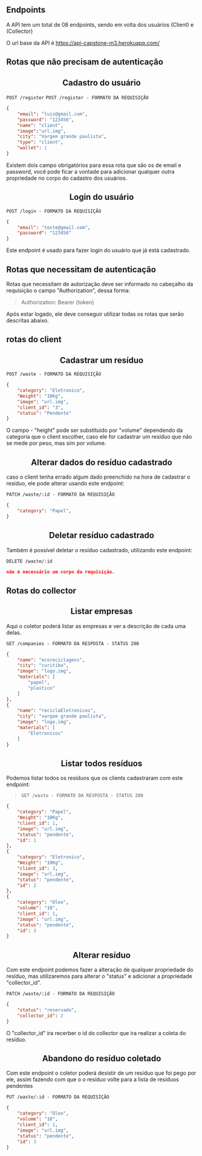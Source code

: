 ## Endpoints

A API tem um total de 08 endpoints, sendo em volta dos usuários (Client) e (Collector) 

O url base da API é https://api-capstone-m3.herokuapp.com/


## Rotas que não precisam de autenticação

<h2 align ='center'> Cadastro do usuário </h2>

`POST /register`
`POST /register - FORMATO DA REQUISIÇÃO`

```json
{
	"email": "luis@gmail.com",
	"password": "123456",
	"name": "client",
	"image":"url.img",
	"city": "Vargem grande paulista",
	"type": "client",
	"wallet": 1
}
```

Existem dois campo obrigatórios para essa rota que são os de email e password, você pode ficar a vontade para adicionar qualquer outra propriedade no corpo do cadastro dos usuários.

<h2 align ='center'> Login do usuário </h2>

`POST /login - FORMATO DA REQUISIÇÃO`
```json
{
	"email": "teste@gmail.com",
	"password": "123456"
}
```

Este endpoint é usado para fazer login do usuário que já está cadastrado.

## Rotas que necessitam de autenticação

Rotas que necessitam de autorização deve ser informado no cabeçalho da requisição o campo "Authorization", dessa forma:

> Authorization: Bearer {token}

Após estar logado, ele deve conseguir utilizar todas os rotas que serão descritas abaixo.


## rotas do client

<h2 align ='center'> Cadastrar um resíduo </h2>

`POST /waste - FORMATO DA REQUISIÇÃO`
```json
{
	"category": "Eletronico",
	"Weight": "10Kg",
	"image": "url.img",
	"client_id": "3",
	"status": "Pendente"
}
```

   O campo - "height" pode ser substituido por "volume" dependendo da categoria que o client escolher, caso ele for cadastrar um resíduo que não se mede por peso, mas sim por volume.

<h2 align ='center'> Alterar dados do resíduo cadastrado </h2>

caso o client tenha errado algum dado preenchido na hora de cadastrar o resíduo, ele pode alterar usando este endpoint:

`PATCH /waste/:id - FORMATO DA REQUISIÇÃO`
```json
{
	"category": "Papel",
}
```

<h2 align ='center'> Deletar resíduo cadastrado </h2>

Também é possível deletar o resíduo cadastrado, utilizando este endpoint:

`DELETE /waste/:id`
```json
não é necessário um corpo da requisição.
```

## Rotas do collector

<h2 align ='center'> Listar empresas </h2>

Aqui o coletor poderá listar as empresas e ver a descrição de cada uma delas.

`GET /companies - FORMATO DA RESPOSTA - STATUS 200`
```json
{
	"name": "ecoreciclagens",
	"city": "curitiba",
	"image": "logo.img",
	"materials": [
		"papel",
		"plastico"
	]
},
{
	"name": "reciclaEletronicos",
	"city": "vargem grande paulista",
	"image": "logo.img",
	"materials": [
		"Eletronicos"
	]
}
```

<h2 align ='center'> Listar todos resíduos </h2>

Podemos listar todos os resíduos que os clients cadastraram  com este endpoint:

> `GET /waste - FORMATO DA RESPOSTA - STATUS 200`
```json
{
	"category": "Papel",
	"Weight": "10Kg",
	"client_id": 1,
	"image": "url.img",
	"status": "pendente",
	"id": 1
},
{
	"category": "Eletronico",
	"Weight": "10Kg",
	"client_id": 3,
	"image": "url.img",
	"status": "pendente",
	"id": 2
},
{
	"category": "Oleo",
	"volume": "10",
	"client_id": 1,
	"image": "url.img",
	"status": "pendente",
	"id": 3
}
```


<h2 align ='center'> Alterar resíduo </h2>

Com este endpoint podemos fazer a alteração de qualquer propriedade do resíduo, mas utilizaremos para alterar o "status" e adicionar a propriedade "collector_id".

`PATCH /waste/:id - FORMATO DA REQUISIÇÃO`
```json
{
	"status": "reservado",
	"collector_id": 2
}
```
O "collector_id" ira recerber o id do collector que ira realizar a coleta do resíduo.

<h2 align ='center'> Abandono do resíduo coletado </h2>

Com este endpoint o coletor poderá desistir de um resíduo que foi pego por ele, assim fazendo com que o o resíduo volte para a lista de resíduos pendentes

`PUT /waste/:id - FORMATO DA REQUISIÇÃO`
```json
{
	"category": "Oleo",
	"volume": "10",
	"client_id": 1,
	"image": "url.img",
	"status": "pendente",
	"id": 3
}
```
